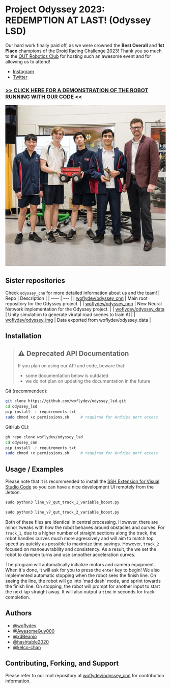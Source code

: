 # Project Odyssey 2023: REDEMPTION AT LAST! (Odyssey LSD)

Our hard work finally paid off, as we were crowned the **Best Overall** and **1st Place** champions of the Droid Racing Challenge 2023! Thank you so much to the [QUT Robotics Club](https://www.instagram.com/p/Cu9Vgmuro8u/?img_index=1) for hosting such an awesome event and for allowing us to attend!
- [Instagram](https://www.instagram.com/p/Cu8mdIEtegS/?img_index=1)
- [Twitter](https://twitter.com/QUT/status/1679271733004578818)

### [>> CLICK HERE FOR A DEMONSTRATION OF THE ROBOT RUNNING WITH OUR CODE <<](https://photos.app.goo.gl/apWUW5tePbo4QnF27)

![team photo](https://github.com/woflydev/odyssey_cnn/blob/main/readme/team.jpg)

## Sister repositories
Check ``odyssey_cnn`` for more detailed information about us and the team!
| Repo | Description |
| ---- | --- |
| [woflydev/odyssey_cnn](https://github.com/woflydev/odyssey_cnn) | Main root repository for the Odyssey project. |
| [woflydev/odyssey_nnn](https://github.com/woflydev/odyssey_nnn) | New Neural Network implementation for the Odyssey project. |
| [woflydev/odyssey_data](https://github.com/woflydev/odyssey_data) | Unity simulation to generate virutal road scenes to train AI |
| [woflydev/odyssey_img](https://github.com/woflydev/odyssey_img) | Data exported from woflydev/odyssey_data |

## Installation

> **⚠ Deprecated API Documentation**
> ---
> If you plan on using our API and code, beware that:
> - some documentation below is outdated
> - we do not plan on updating the documentation in the future

Git (recommended):
```bash
git clone https://github.com/woflydev/odyssey_lsd.git
cd odyssey_lsd
pip install -r requirements.txt
sudo chmod +x permissions.sh     # required for Arduino port access
```

GitHub CLI:
```bash
gh repo clone woflydev/odyssey_lsd
cd odyssey_cnn
pip install -r requirements.txt
sudo chmod +x permissions.sh     # required for Arduino port access
```

## Usage / Examples

Please note that it is recommended to install the [SSH Extension for Visual Studio Code](https://code.visualstudio.com/docs/remote/ssh-tutorial) so you can have a nice development UI remotely from the Jetson.

```python
sudo python3 line_v7_qut_track_1_variable_boost.py
```

```python
sudo python3 line_v7_qut_track_2_variable_boost.py
```

Both of these files are identical in central processing. However, there are minor tweaks with how the robot behaves around obstacles and curves. For ``track_1``, due to a higher number of straight sections along the track, the robot handles curves much more agressively and will aim to match top speed as quickly as possible to maximize time savings. However, ``track_2`` focused on manoeuvrability and consistency. As a result, the we set the robot to dampen turns and use smoother acceleration curves.

The program will automatically initialize motors and camera equipment. When it's done, it will ask for you to press the ``enter`` key to begin! We also implemented automatic stopping when the robot sees the finish line. On seeing the line, the robot will go into 'mad dash' mode, and sprint towards the finish line. On stopping, the robot will prompt for another input to start the next lap straight away. It will also output a ``time`` in seconds for track completion.

## Authors

- [@woflydev](https://www.github.com/woflydev)
- [@AwesomeGuy000](https://github.com/awesomeguy000)
- [@xdBeanjo](https://github.com/xdBeanjo)
- [@hashtable2020](https://github.com/hashtable2020)
- [@kelco-chan](https://github.com/kelco-chan)

## Contributing, Forking, and Support
Please refer to our root repository at [woflydev/odyssey_cnn](https://github.com/woflydev/odyssey_cnn/#contributing-and-forking) for contribution information.
